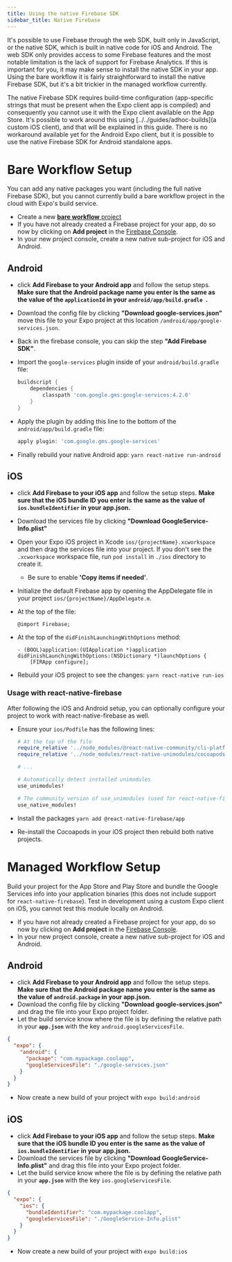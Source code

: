 ```yaml
---
title: Using the native Firebase SDK
sidebar_title: Native Firebase
---
```


It's possible to use Firebase through the web SDK, built only in JavaScript, or the native SDK, which is built in native code for iOS and Android. The web SDK only provides access to some Firebase features and the most notable limitation is the lack of support for Firebase Analytics. If this is important for you, it may make sense to install the native SDK in your app. Using the bare workflow it is fairly straightforward to install the native Firebase SDK, but it's a bit trickier in the managed workflow currently.

The native Firebase SDK requires build-time configuration (app-specific strings that must be present when the Expo client app is compiled) and consequently you cannot use it with the Expo client available on the App Store. It's possible to work around this using [../../guides/adhoc-builds](a custom iOS client), and that will be explained in this guide. There is no workaround available yet for the Android Expo client, but it is possible to use the native Firebase SDK for Android standalone apps.

# Bare Workflow Setup

You can add any native packages you want (including the full native Firebase SDK), but you cannot currently build a bare workflow project in the cloud with Expo's build service.

- Create a new [**bare workflow** project](../../bare/exploring-bare-workflow/)
- If you have not already created a Firebase project for your app, do so now by clicking on **Add project** in the [Firebase Console](https://console.firebase.google.com/).
- In your new project console, create a new native sub-project for iOS and Android.

## Android

- click **Add Firebase to your Android app** and follow the setup steps. **Make sure that the Android package name you enter is the same as the value of the `applicationId` in your `android/app/build.gradle `.**
- Download the config file by clicking **"Download google-services.json"** move this file to your Expo project at this location `/android/app/google-services.json`.
- Back in the firebase console, you can skip the step **"Add Firebase SDK"**.

- Import the `google-services` plugin inside of your `android/build.gradle` file:
  ```groovy
  buildscript {
      dependencies {
          classpath 'com.google.gms:google-services:4.2.0'
      }
  }
  ```
- Apply the plugin by adding this line to the bottom of the `android/app/build.gradle` file:
  ```groovy
  apply plugin: 'com.google.gms.google-services'
  ```
- Finally rebuild your native Android app: `yarn react-native run-android`

## iOS

- click **Add Firebase to your iOS app** and follow the setup steps. **Make sure that the iOS bundle ID you enter is the same as the value of `ios.bundleIdentifier` in your app.json.**
- Download the services file by clicking **"Download GoogleService-Info.plist"**
- Open your Expo iOS project in Xcode `ios/{projectName}.xcworkspace` and then drag the services file into your project. If you don't see the `.xcworkspace` workspace file, run `pod install` in `./ios` directory to create it.

  - Be sure to enable **'Copy items if needed'**.

- Initialize the default Firebase app by opening the AppDelegate file in your project `ios/{projectName}/AppDelegate.m`.
- At the top of the file:
  ```objc
  @import Firebase;
  ```
- At the top of the `didFinishLaunchingWithOptions` method:
  ```objc
  - (BOOL)application:(UIApplication *)application didFinishLaunchingWithOptions:(NSDictionary *)launchOptions {
      [FIRApp configure];
  ```
- Rebuild your iOS project to see the changes: `yarn react-native run-ios`

### Usage with react-native-firebase

After following the iOS and Android setup, you can optionally configure your project to work with react-native-firebase as well.

- Ensure your `ios/Podfile` has the following lines:

  ```rb
  # At the top of the file
  require_relative '../node_modules/@react-native-community/cli-platform-ios/native_modules'
  require_relative '../node_modules/react-native-unimodules/cocoapods'

  # ...

  # Automatically detect installed unimodules
  use_unimodules!

  # The community version of use_unimodules (used for react-native-firebase)
  use_native_modules!
  ```

- Install the packages `yarn add @react-native-firebase/app`
- Re-install the Cocoapods in your iOS project then rebuild both native projects.

# Managed Workflow Setup

Build your project for the App Store and Play Store and bundle the Google Services info into your application binaries (this does not include support for `react-native-firebase`). Test in development using a custom Expo client on iOS, you cannot test this module locally on Android.

- If you have not already created a Firebase project for your app, do so now by clicking on **Add project** in the [Firebase Console](https://console.firebase.google.com/).
- In your new project console, create a new native sub-project for iOS and Android.

## Android

- click **Add Firebase to your Android app** and follow the setup steps. **Make sure that the Android package name you enter is the same as the value of `android.package` in your app.json.**
- Download the config file by clicking **"Download google-services.json"** and drag the file into your Expo project folder.
- Let the build service know where the file is by defining the relative path in your **`app.json`** with the key `android.googleServicesFile`.

```json
{
  "expo": {
    "android": {
      "package": "com.mypackage.coolapp",
      "googleServicesFile": "./google-services.json"
    }
  }
}
```

- Now create a new build of your project with `expo build:android`

## iOS

- click **Add Firebase to your iOS app** and follow the setup steps. **Make sure that the iOS bundle ID you enter is the same as the value of `ios.bundleIdentifier` in your app.json.**
- Download the services file by clicking **"Download GoogleService-Info.plist"** and drag this file into your Expo project folder.
- Let the build service know where the file is by defining the relative path in your **`app.json`** with the key `ios.googleServicesFile`.

```json
{
  "expo": {
    "ios": {
      "bundleIdentifier": "com.mypackage.coolapp",
      "googleServicesFile": "./GoogleService-Info.plist"
    }
  }
}
```

- Now create a new build of your project with `expo build:ios`

